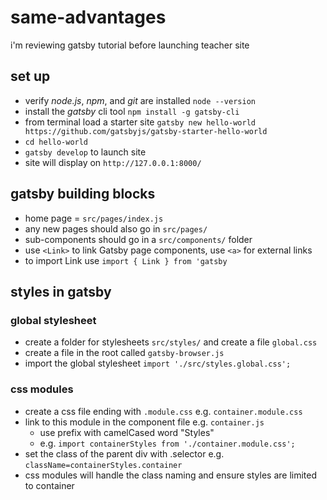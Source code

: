# same-advantages

i'm reviewing gatsby tutorial before launching teacher site

## set up

* verify *node.js*, *npm*, and *git* are installed ```node --version```
* install the *gatsby* cli tool ```npm install -g gatsby-cli```
* from terminal load a starter site ```gatsby new hello-world https://github.com/gatsbyjs/gatsby-starter-hello-world```
* ```cd hello-world```
* ```gatsby develop``` to launch site
* site will display on ```http://127.0.0.1:8000/```

## gatsby building blocks

* home page = ```src/pages/index.js```
* any new pages should also go in ```src/pages/```
* sub-components should go in a ```src/components/``` folder
* use `<Link>` to link Gatsby page components, use `<a>` for external links
* to import Link use `import { Link } from 'gatsby`

## styles in gatsby

### global stylesheet

* create a folder for stylesheets ```src/styles/``` and create a file ```global.css```
* create a file in the root called ```gatsby-browser.js```
* import the global stylesheet ```import './src/styles.global.css';```

### css modules

* create a css file ending with `.module.css` e.g. `container.module.css`
* link to this module in the component file e.g. `container.js`
    * use prefix with camelCased word "Styles"
    * e.g. ```import containerStyles from './container.module.css';```
* set the class of the parent div with .selector e.g. ```className=containerStyles.container```
* css modules will handle the class naming and ensure styles are limited to container